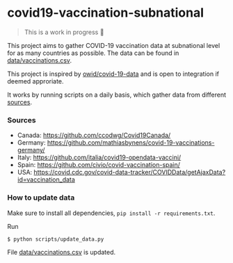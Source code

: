 # covid19-vaccination-subnational 
> This is a work in progress 🚧

This project aims to gather COVID-19 vaccination data at subnational level for as many countries as possible. The data
can be found in [data/vaccinations.csv](data/vaccinations.csv).

This project is inspired by [owid/covid-19-data](https://github.com/owid/covid-19-data) and is open to integration if
deemed approriate.

It works by running scripts on a daily basis, which gather data from different [sources](#sources).


### Sources
- Canada: https://github.com/ccodwg/Covid19Canada/
- Germany: https://github.com/mathiasbynens/covid-19-vaccinations-germany/
- Italy: https://github.com/italia/covid19-opendata-vaccini/
- Spain: https://github.com/civio/covid-vaccination-spain/
- USA: https://covid.cdc.gov/covid-data-tracker/COVIDData/getAjaxData?id=vaccination_data

### How to update data
Make sure to install all dependencies, `pip install -r requirements.txt`.

Run

```
$ python scripts/update_data.py
```

File [data/vaccinations.csv](data/vaccinations.csv) is updated.